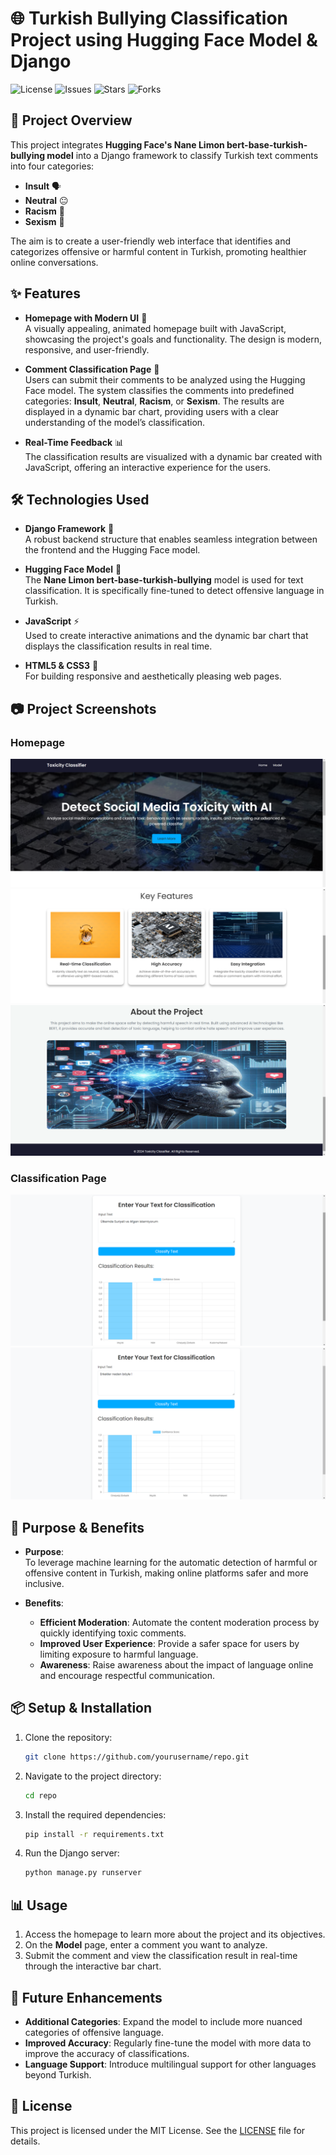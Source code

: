 # 🌐 Turkish Bullying Classification Project using Hugging Face Model & Django

![License](https://img.shields.io/github/license/yourusername/repo) ![Issues](https://img.shields.io/github/issues/yourusername/repo) ![Stars](https://img.shields.io/github/stars/yourusername/repo) ![Forks](https://img.shields.io/github/forks/yourusername/repo)

## 🎯 Project Overview

This project integrates **Hugging Face's Nane Limon bert-base-turkish-bullying model** into a Django framework to classify Turkish text comments into four categories:

- **Insult** 🗣️
- **Neutral** 😐
- **Racism** 🏴
- **Sexism** 🚫

The aim is to create a user-friendly web interface that identifies and categorizes offensive or harmful content in Turkish, promoting healthier online conversations.

## ✨ Features

- **Homepage with Modern UI** 🎨  
  A visually appealing, animated homepage built with JavaScript, showcasing the project's goals and functionality. The design is modern, responsive, and user-friendly.

- **Comment Classification Page** 📝  
  Users can submit their comments to be analyzed using the Hugging Face model. The system classifies the comments into predefined categories: **Insult**, **Neutral**, **Racism**, or **Sexism**. The results are displayed in a dynamic bar chart, providing users with a clear understanding of the model’s classification.

- **Real-Time Feedback** 📊  
  The classification results are visualized with a dynamic bar created with JavaScript, offering an interactive experience for the users.

## 🛠️ Technologies Used

- **Django Framework** 🐍  
  A robust backend structure that enables seamless integration between the frontend and the Hugging Face model.

- **Hugging Face Model** 🤗  
  The **Nane Limon bert-base-turkish-bullying** model is used for text classification. It is specifically fine-tuned to detect offensive language in Turkish.

- **JavaScript** ⚡  
  Used to create interactive animations and the dynamic bar chart that displays the classification results in real time.

- **HTML5 & CSS3** 🎨  
  For building responsive and aesthetically pleasing web pages.

## 📷 Project Screenshots

### Homepage
![Homepage](project-images/home-1.png)
<br>
![Homepage](project-images/home-2.png)
<br>
![Homepage](project-images/home-3.png)

### Classification Page
![Classification Page](project-images/model-1.png)
<br>
![Classification Page](project-images/model-2.png)

## 🚀 Purpose & Benefits

- **Purpose**:  
  To leverage machine learning for the automatic detection of harmful or offensive content in Turkish, making online platforms safer and more inclusive.

- **Benefits**:  
  - **Efficient Moderation**: Automate the content moderation process by quickly identifying toxic comments.
  - **Improved User Experience**: Provide a safer space for users by limiting exposure to harmful language.
  - **Awareness**: Raise awareness about the impact of language online and encourage respectful communication.

## 📦 Setup & Installation

1. Clone the repository:
    ```bash
    git clone https://github.com/yourusername/repo.git
    ```
2. Navigate to the project directory:
    ```bash
    cd repo
    ```
3. Install the required dependencies:
    ```bash
    pip install -r requirements.txt
    ```
4. Run the Django server:
    ```bash
    python manage.py runserver
    ```

## 📊 Usage

1. Access the homepage to learn more about the project and its objectives.
2. On the **Model** page, enter a comment you want to analyze.
3. Submit the comment and view the classification result in real-time through the interactive bar chart.

## 🎯 Future Enhancements

- **Additional Categories**: Expand the model to include more nuanced categories of offensive language.
- **Improved Accuracy**: Regularly fine-tune the model with more data to improve the accuracy of classifications.
- **Language Support**: Introduce multilingual support for other languages beyond Turkish.

## 📄 License

This project is licensed under the MIT License. See the [LICENSE](LICENSE) file for details.
